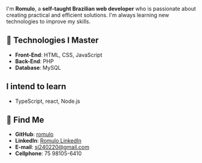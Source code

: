 I'm **Romulo**, a **self-taught Brazilian web developer** who is passionate about creating practical and efficient solutions. I'm always learning new technologies to improve my skills.

## 🚀 Technologies I Master

- **Front-End**: HTML, CSS, JavaScript
- **Back-End**: PHP
- **Database**: MySQL

## I intend to learn
- TypeScript, react, Node.js

## 📲 Find Me

- **GitHub**: [romulo](https://github.com/RomuloSimoes1)
- **LinkedIn**: [Romulo LinkedIn](https://www.linkedin.com/in/romulo-sim%C3%B5es-de-jesus-972b88363/)
- **E-mail**: sj240220@gmail.com
- **Cellphone**: 75 98105-6410
